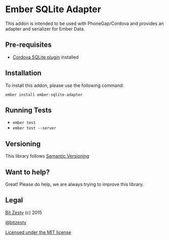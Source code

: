# Ember SQLite Adapter

This addon is intended to be used with PhoneGap/Cordova and provides an adapter and serializer for Ember Data.

## Pre-requisites

* [Cordova SQLite plugin](https://github.com/litehelpers/Cordova-sqlite-storage) installed

## Installation

To install this addon, please use the following command:

```
ember install ember-sqlite-adapter
```

## Running Tests

* `ember test`
* `ember test --server`


## Versioning

This library follows [Semantic Versioning](http://semver.org/)

## Want to help?

Great! Please do help, we are always trying to improve this library.

## Legal

[Bit Zesty](http://bitzesty.com) (c) 2015

[@bitzesty](http://twitter.com/bitzesty)

[Licensed under the MIT license](https://github.com/bitzesty/ember-sqlite-adapter/blob/master/LICENSE.md)
